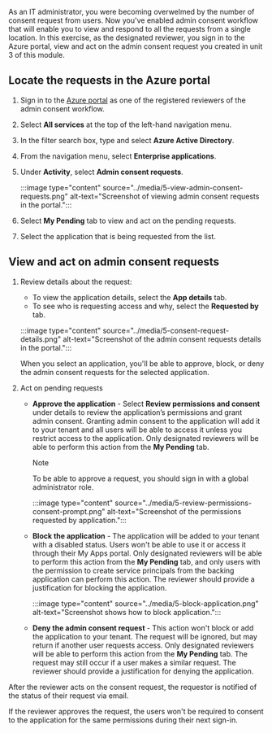 As an IT administrator, you were becoming overwelmed by the number of consent request from users. Now you've enabled admin consent workflow that will enable you to view and respond to all the requests from a single location. In this exercise, as the designated reviewer, you sign in to the Azure portal, view and act on the admin consent request you created in unit 3 of this module.

## Locate the requests in the Azure portal

1. Sign in to the [Azure portal](https://portal.azure.com) as one of the registered reviewers of the admin consent workflow.
1. Select **All services** at the top of the left-hand navigation menu.
1. In the filter search box, type and select **Azure Active Directory**.
1. From the navigation menu, select **Enterprise applications**.
1. Under **Activity**, select **Admin consent requests**.

   :::image type="content" source="../media/5-view-admin-consent-requests.png" alt-text="Screenshot of viewing admin consent requests in the portal.":::

1. Select **My Pending** tab to view and act on the pending requests.
1. Select the application that is being requested from the list.

## View and act on admin consent requests

1. Review details about the request:

   - To view the application details, select the **App details** tab.
   - To see who is requesting access and why, select the **Requested by** tab.

   :::image type="content" source="../media/5-consent-request-details.png" alt-text="Screenshot of the admin consent requests details in the portal.":::

   When you select an application, you'll be able to approve, block, or deny the admin consent requests for the selected application.

1. Act on pending requests

   - **Approve the application** - Select **Review permissions and consent** under details to review the application’s permissions and grant admin consent. Granting admin consent to the application will add it to your tenant and all users will be able to access it unless you restrict access to the application. Only designated reviewers will be able to perform this action from the **My Pending** tab.

     > [!NOTE]
     > To be able to approve a request, you should sign in with a global administrator role.

     :::image type="content" source="../media/5-review-permissions-consent-prompt.png" alt-text="Screenshot of the permissions requested by application.":::

   - **Block the application** - The application will be added to your tenant with a disabled status. Users won't be able to use it or access it through their My Apps portal. Only designated reviewers will be able to perform this action from the **My Pending** tab, and only users with the permission to create service principals from the backing application can perform this action. The reviewer should provide a justification for blocking the application.

     :::image type="content" source="../media/5-block-application.png" alt-text="Screenshot shows how to block application.":::

   - **Deny the admin consent request** - This action won't block or add the application to your tenant. The request will be ignored, but may return if another user requests access. Only designated reviewers will be able to perform this action from the **My Pending** tab. The request may still occur if a user makes a similar request. The reviewer should provide a justification for denying the application.

After the reviewer acts on the consent request, the requestor is notified of the status of their request via email.

If the reviewer approves the request, the users won't be required to consent to the application for the same permissions during their next sign-in.
